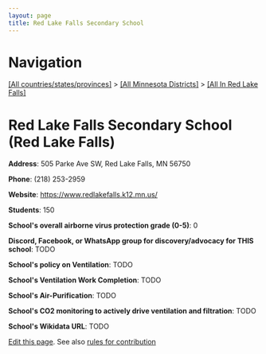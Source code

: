 ```yaml
---
layout: page
title: Red Lake Falls Secondary School
---
```

# Navigation

[[All countries/states/provinces]](../../..) > [[All Minnesota Districts]](../..) > [[All In Red Lake Falls]](..)

# Red Lake Falls Secondary School (Red Lake Falls)

**Address**: 505 Parke Ave SW, Red Lake Falls, MN 56750

**Phone**: (218) 253-2959

**Website**: <https://www.redlakefalls.k12.mn.us/>

**Students**: 150

**School's overall airborne virus protection grade (0-5)**: 0

**Discord, Facebook, or WhatsApp group for discovery/advocacy for THIS school**: TODO

**School's policy on Ventilation**: TODO

**School's Ventilation Work Completion**: TODO

**School's Air-Purification**: TODO

**School's CO2 monitoring to actively drive ventilation and filtration**: TODO

**School's Wikidata URL**: TODO


[Edit this page](https://github.com/ventilate-schools/MN/edit/main/./Red_Lake_Falls/Red_Lake_Falls_Secondary_School.md). See also [rules for contribution](../../../contribution-rules/)